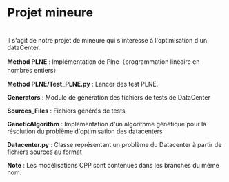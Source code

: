 # Projet mineure
#

Il s'agit de notre projet de mineure qui s'interesse à l'optimisation d'un dataCenter.


**Method PLNE** : Implémentation de Plne（programmation linéaire en nombres entiers）

**Method PLNE/Test_PLNE.py** : Lancer des test PLNE.

**Generators** : Module de génération des fichiers de tests de DataCenter

**Sources_Files** : Fichiers générés de tests

**GeneticAlgorithm** : Implémentation d'un algorithme génétique pour la résolution du problème d'optimisation des datacenters

**Datacenter.py** : Classe représentant un problème du Datacenter à partir de fichiers sources au format 



**Note** : Les modélisations CPP sont contenues dans les branches du même nom.
